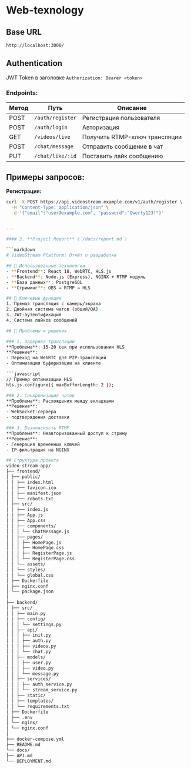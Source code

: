 # Web-texnology

## Base URL
`http://localhost:3000/`

## Authentication
JWT Token в заголовке `Authorization: Bearer <token>`

### Endpoints:

| Метод | Путь | Описание |
|-------|------|----------|
| POST  | `/auth/register` | Регистрация пользователя |
| POST  | `/auth/login`    | Авторизация |
| GET   | `/videos/live`   | Получить RTMP-ключ трансляции |
| POST  | `/chat/message`  | Отправить сообщение в чат |
| PUT   | `/chat/like/:id` | Поставить лайк сообщению |

## Примеры запросов:

**Регистрация:**
```bash
curl -X POST https://api.videostream.example.com/v1/auth/register \
  -H "Content-Type: application/json" \
  -d '{"email":"user@example.com", "password":"Qwerty123!"}'


---

#### 2. **Project Report** (`/docs/report.md`)

```markdown
# VideoStream Platform: Отчёт о разработке

## 📌 Использованные технологии
- **Frontend**: React 18, WebRTC, HLS.js
- **Backend**: Node.js (Express), NGINX + RTMP модуль
- **База данных**: PostgreSQL
- **Стриминг**: OBS → RTMP → HLS

## 🚀 Ключевые функции
1. Прямая трансляция с камеры/экрана
2. Двойная система чатов (общий/QA)
3. JWT-аутентификация
4. Система лайков сообщений

## 🔧 Проблемы и решения

### 1. Задержка трансляции
**Проблема**: 15-20 сек при использовании HLS  
**Решение**:  
- Переход на WebRTC для P2P-трансляций
- Оптимизация буферизации на клиенте

```javascript
// Пример оптимизации HLS
hls.js.configure({ maxBufferLength: 2 });

### 2. Синхронизация чатов
**Проблема**: Расхождения между вкладками
**Решение**:
- WebSocket-сервера
- подтверждения доставки

### 3. Безопасность RTMP
**Проблема**: Неавторизованный доступ к стриму
**Решение**:
- Генерация временных ключей
- IP-фильтрация на NGINX

## Структура проекта 
video-stream-app/
├── frontend/
│ ├── public/
│ │ ├── index.html 
│ │ ├── favicon.ico 
│ │ ├── manifest.json 
│ │ └── robots.txt 
│ ├── src/
│ │ ├── index.js 
│ │ ├── App.js 
│ │ ├── App.css 
│ │ ├── components/ 
│ │ │ └── ChatMessage.js 
│ │ ├── pages/ 
│ │ │ ├── HomePage.js 
│ │ │ ├── HomePage.css 
│ │ │ ├── RegisterPage.js 
│ │ │ └── RegisterPage.css 
│ │ └── assets/ 
│ │ └── styles/ 
│ │ └── global.css 
│ ├── Dockerfile 
│ ├── nginx.conf 
│ └── package.json 
│
├── backend/
│ ├── src/
│ │ ├── main.py 
│ │ ├── config/
│ │ │ └── settings.py 
│ │ ├── api/
│ │ │ ├── init.py
│ │ │ ├── auth.py 
│ │ │ ├── videos.py 
│ │ │ └── chat.py 
│ │ ├── models/
│ │ │ ├── user.py 
│ │ │ ├── video.py 
│ │ │ └── message.py 
│ │ ├── services/
│ │ │ ├── auth_service.py 
│ │ │ └── stream_service.py 
│ │ ├── static/ 
│ │ ├── templates/ 
│ │ └── requirements.txt 
│ ├── Dockerfile 
│ ├── .env 
│ └── nginx/
│ └── nginx.conf
│
├── docker-compose.yml
├── README.md
└── docs/
├── API.md 
└── DEPLOYMENT.md 